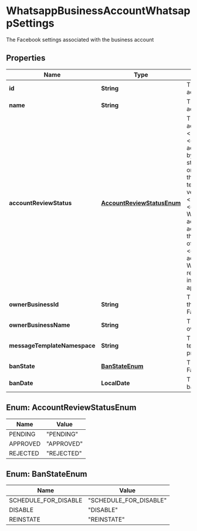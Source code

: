 

# WhatsappBusinessAccountWhatsappSettings

The Facebook settings associated with the business account

## Properties

| Name | Type | Description | Notes |
|------------ | ------------- | ------------- | -------------|
|**id** | **String** | The unique ID of the business account in Facebook |  [optional] |
|**name** | **String** | The name of the business account in Facebook |  [optional] |
|**accountReviewStatus** | [**AccountReviewStatusEnum**](#AccountReviewStatusEnum) | The review status of the account in Facebook.&lt;/br&gt;&lt;ul&gt;&lt;li&gt;&lt;code&gt;PENDING&lt;/code&gt;The account is waiting for review by the WhatsApp team. At this stage, the account is allowed only to send messages using the pre-approved messaging templates, from a single verified phone-number.&lt;/li&gt;&lt;li&gt;&lt;code&gt;APPROVED&lt;/code&gt;The WhatsApp team demeed the account as valid and now it has access to all capabilities that the WhatsApp integration offers.&lt;/li&gt;&lt;li&gt;&lt;code&gt;REJECTED&lt;/code&gt;The account was rejected by the WhatsApp team. It will need to re-submit its business information to resume the approval process.&lt;/li&gt;&lt;/ul&gt; |  [optional] |
|**ownerBusinessId** | **String** | The unique ID of the business that owns the account in Facebook |  [optional] |
|**ownerBusinessName** | **String** | The name of the business that owns the account in Facebook |  [optional] |
|**messageTemplateNamespace** | **String** | The account&#39;s message template namespace provideded by Facebook |  [optional] |
|**banState** | [**BanStateEnum**](#BanStateEnum) | The ban state of the account in Facebook. |  [optional] |
|**banDate** | **LocalDate** | The date the account was banned in Facebook. |  [optional] |



## Enum: AccountReviewStatusEnum

| Name | Value |
|---- | -----|
| PENDING | &quot;PENDING&quot; |
| APPROVED | &quot;APPROVED&quot; |
| REJECTED | &quot;REJECTED&quot; |



## Enum: BanStateEnum

| Name | Value |
|---- | -----|
| SCHEDULE_FOR_DISABLE | &quot;SCHEDULE_FOR_DISABLE&quot; |
| DISABLE | &quot;DISABLE&quot; |
| REINSTATE | &quot;REINSTATE&quot; |



